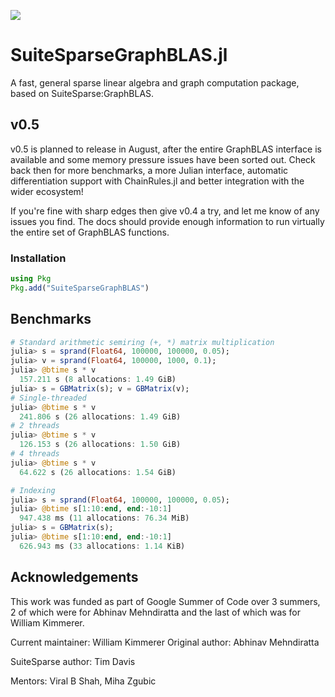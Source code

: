 [![](https://img.shields.io/badge/docs-dev-blue.svg)](https://graphblas.juliasparse.org/dev/)

# SuiteSparseGraphBLAS.jl
A fast, general sparse linear algebra and graph computation package, based on SuiteSparse:GraphBLAS.

## v0.5
v0.5 is planned to release in August, after the entire GraphBLAS interface is available and some memory pressure issues have been sorted out. Check back then for more benchmarks, a more Julian interface, automatic differentiation support with ChainRules.jl and better integration with the wider ecosystem!

If you're fine with sharp edges then give v0.4 a try, and let me know of any issues you find.
The docs should provide enough information to run virtually the entire set of GraphBLAS functions.

### Installation
```julia
using Pkg
Pkg.add("SuiteSparseGraphBLAS")
```

## Benchmarks

```julia
# Standard arithmetic semiring (+, *) matrix multiplication
julia> s = sprand(Float64, 100000, 100000, 0.05);
julia> v = sprand(Float64, 100000, 1000, 0.1);
julia> @btime s * v
  157.211 s (8 allocations: 1.49 GiB)
julia> s = GBMatrix(s); v = GBMatrix(v);
# Single-threaded
julia> @btime s * v
  241.806 s (26 allocations: 1.49 GiB)
# 2 threads
julia> @btime s * v
  126.153 s (26 allocations: 1.50 GiB)
# 4 threads
julia> @btime s * v
  64.622 s (26 allocations: 1.54 GiB)

# Indexing
julia> s = sprand(Float64, 100000, 100000, 0.05);
julia> @btime s[1:10:end, end:-10:1]
  947.438 ms (11 allocations: 76.34 MiB)
julia> s = GBMatrix(s);
julia> @btime s[1:10:end, end:-10:1]
  626.943 ms (33 allocations: 1.14 KiB)
```

## Acknowledgements
This work was funded as part of Google Summer of Code over 3 summers, 2 of which were for Abhinav Mehndiratta and the last of which was for William Kimmerer.

Current maintainer: William Kimmerer
Original author: Abhinav Mehndiratta

SuiteSparse author: Tim Davis

Mentors: Viral B Shah, Miha Zgubic
